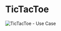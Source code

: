 # TicTacToe

![TicTacToe - Use Case](https://github.com/ThisMonkeysGoneToHeaven/Low-Level-Design/assets/32913413/2f754ec8-8bf2-42f6-9d7a-502e419e3517)
